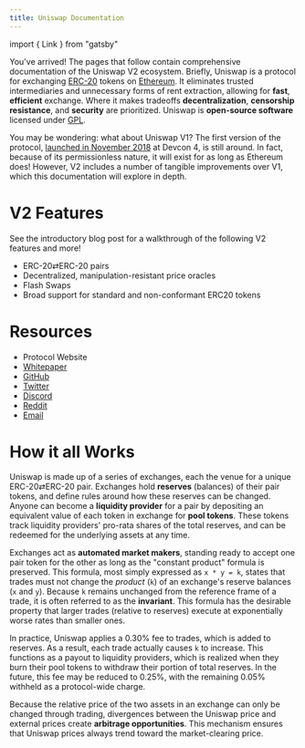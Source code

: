 ```yaml
---
title: Uniswap Documentation
---
```


import { Link } from "gatsby"

You've arrived! The pages that follow contain comprehensive documentation of the Uniswap V2 ecosystem. Briefly, Uniswap is a protocol for exchanging [ERC-20](https://eips.ethereum.org/EIPS/eip-20) tokens on [Ethereum](https://ethereum.org/). It eliminates trusted intermediaries and unnecessary forms of rent extraction, allowing for **fast**, **efficient** exchange. Where it makes tradeoffs **decentralization**, **censorship resistance**, and **security** are prioritized. Uniswap is **open-source software** licensed under [GPL](https://en.wikipedia.org/wiki/GNU_General_Public_License).

You may be wondering: what about Uniswap V1? The first version of the protocol, [launched in November 2018](https://twitter.com/haydenzadams/status/1058376395108376577) at Devcon 4, is still around. In fact, because of its permissionless nature, it will exist for as long as Ethereum does! However, V2 includes a number of tangible improvements over V1, which this documentation will explore in depth.

# V2 Features

See the <Link to='/blog/uniswap-v2'>introductory blog post</Link> for a walkthrough of the following V2 features and more!

- ERC-20⇄ERC-20 pairs
- Decentralized, manipulation-resistant price oracles
- Flash Swaps
- Broad support for standard and non-conformant ERC20 tokens

# Resources

- <Link to='/'>Protocol Website</Link>
- <a href='/whitepaper.pdf' target='_blank' rel='noopener noreferrer'>Whitepaper</a>
- [GitHub](https://github.com/Uniswap)
- [Twitter](https://twitter.com/UniswapExchange)
- [Discord](https://discord.gg/Y7TF6QA)
- [Reddit](https://reddit.com/r/Uniswap)
- [Email](mailto:contact@uniswap.io)

# How it all Works

Uniswap is made up of a series of exchanges, each the venue for a unique ERC-20⇄ERC-20 pair. Exchanges hold **reserves** (balances) of their pair tokens, and define rules around how these reserves can be changed. Anyone can become a **liquidity provider** for a pair by depositing an equivalent value of each token in exchange for **pool tokens**. These tokens track liquidity providers' pro-rata shares of the total reserves, and can be redeemed for the underlying assets at any time.

Exchanges act as **automated market makers**, standing ready to accept one pair token for the other as long as the "constant product" formula is preserved. This formula, most simply expressed as `x * y = k`, states that trades must not change the _product_ (`k`) of an exchange's reserve balances (`x` and `y`). Because `k` remains unchanged from the reference frame of a trade, it is often referred to as the **invariant**. This formula has the desirable property that larger trades (relative to reserves) execute at exponentially worse rates than smaller ones.

In practice, Uniswap applies a 0.30% fee to trades, which is added to reserves. As a result, each trade actually causes `k` to increase. This functions as a payout to liquidity providers, which is realized when they burn their pool tokens to withdraw their portion of total reserves. In the future, this fee may be reduced to 0.25%, with the remaining 0.05% withheld as a protocol-wide charge.

Because the relative price of the two assets in an exchange can only be changed through trading, divergences between the Uniswap price and external prices create **arbitrage opportunities**. This mechanism ensures that Uniswap prices always trend toward the market-clearing price.
